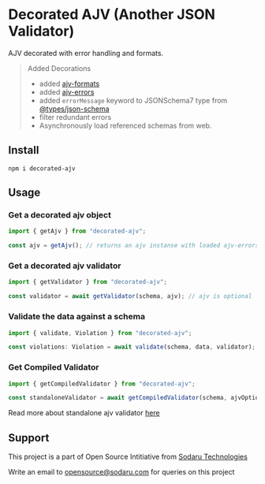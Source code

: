 # Decorated AJV (Another JSON Validator)

AJV decorated with error handling and formats.

> Added Decorations
>
> - added [ajv-formats](https://www.npmjs.com/package/ajv-formats)
> - added [ajv-errors](https://www.npmjs.com/package/ajv-errors)
> - added `errorMessage` keyword to JSONSchema7 type from [@types/json-schema](https://www.npmjs.com/package/@types/json-schema)
> - filter redundant errors
> - Asynchronously load referenced schemas from web.

## Install

```
npm i decorated-ajv
```

## Usage

### Get a decorated ajv object

```typescript
import { getAjv } from "decorated-ajv";

const ajv = getAjv(); // returns an ajv instanse with loaded ajv-errors and ajv-formats
```

### Get a decorated ajv validator

```typescript
import { getValidator } from "decorated-ajv";

const validator = await getValidator(schema, ajv); // ajv is optional
```

### Validate the data against a schema

```typescript
import { validate, Violation } from "decorated-ajv";

const violations: Violation = await validate(schema, data, validator); // validator is optional, if provided schema is ignored
```

### Get Compiled Validator

```typescript
import { getCompiledValidator } from "decorated-ajv";

const standaloneValidator = await getCompiledValidator(schema, ajvOptions); // ajvOptions is optional
```

Read more about standalone ajv validator [here](https://ajv.js.org/standalone.html)

## Support

This project is a part of Open Source Intitiative from [Sodaru Technologies](https://sodaru.com)

Write an email to opensource@sodaru.com for queries on this project
